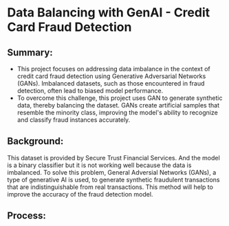 # Data Balancing with GenAI - Credit Card Fraud Detection

## Summary: 
- This project focuses on addressing data imbalance in the context of credit card fraud detection using Generative Adversarial Networks (GANs). Imbalanced datasets, such as those encountered in fraud detection, often lead to biased model performance.
- To overcome this challenge, this project uses GAN to generate synthetic data, thereby balancing the dataset. GANs create artificial samples that resemble the minority class, improving the model's ability to recognize and classify fraud instances accurately.

## Background:
This dataset is provided by Secure Trust Financial Services. And the model is a binary classifier but it is not working well because the data is imbalanced. To solve this problem, General Adversial Networks (GANs), a type of generative AI is used, to generate synthetic fraudulent transactions that are indistinguishable from real transactions. This method will help to improve the accuracy of the fraud detection model.

## Process:
